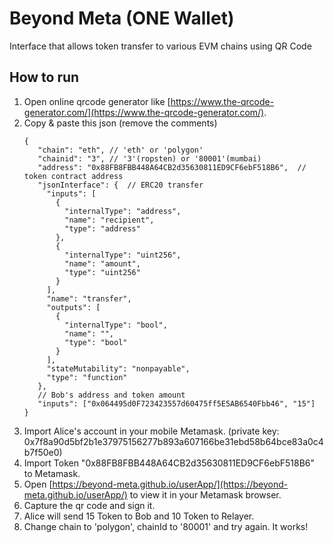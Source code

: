 # Beyond Meta (ONE Wallet)

Interface that allows token transfer to various EVM chains using QR Code

## How to run

1. Open online qrcode generator like [https://www.the-qrcode-generator.com/](https://www.the-qrcode-generator.com/).
2. Copy & paste this json (remove the comments)
   ```
   {
      "chain": "eth", // 'eth' or 'polygon'
      "chainid": "3", // '3'(ropsten) or '80001'(mumbai) 
      "address": "0x88FB8FBB448A64CB2d35630811ED9CF6ebF518B6",  // token contract address 
      "jsonInterface": {  // ERC20 transfer
        "inputs": [
          {
            "internalType": "address",
            "name": "recipient",
            "type": "address"
          },
          {
            "internalType": "uint256",
            "name": "amount",
            "type": "uint256"
          }
        ],
        "name": "transfer",
        "outputs": [
          {
            "internalType": "bool",
            "name": "",
            "type": "bool"
          }
        ],
        "stateMutability": "nonpayable",
        "type": "function"
      },
      // Bob's address and token amount
      "inputs": ["0x064495d0F723423557d60475ff5E5AB6540Fbb46", "15"]
   }
   ```
3. Import Alice's account in your mobile Metamask. (private key: 0x7f8a90d5bf2b1e37975156277b893a607166be31ebd58b64bce83a0c4b7f50e0)
4. Import Token "0x88FB8FBB448A64CB2d35630811ED9CF6ebF518B6" to Metamask.
5. Open [https://beyond-meta.github.io/userApp/](https://beyond-meta.github.io/userApp/) to view it in your Metamask browser.
6. Capture the qr code and sign it.
7. Alice will send 15 Token to Bob and 10 Token to Relayer.
8. Change chain to 'polygon', chainId to '80001' and try again. It works!
